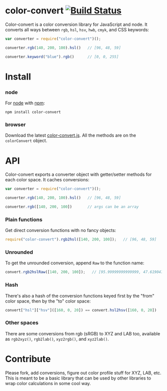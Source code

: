 # color-convert [![Build Status](https://travis-ci.org/harthur/color-convert.svg?branch=master)](https://travis-ci.org/harthur/color-convert)
Color-convert is a color conversion library for JavaScript and node. It converts all ways between `rgb`, `hsl`, `hsv`, `hwb`, `cmyk`, and CSS keywords:

```javascript
var converter = require("color-convert")();

converter.rgb(140, 200, 100).hsl()   // [96, 48, 59]

converter.keyword("blue").rgb()      // [0, 0, 255]
```

# Install

### node

For [node](http://nodejs.org) with [npm](http://npmjs.org):

	npm install color-convert

### browser

Download the latest [color-convert.js](http://github.com/harthur/color-convert/tree/gh-pages). All the methods are on the `colorConvert` object.

# API
Color-convert exports a converter object with getter/setter methods for each color space. It caches conversions:

```javascript
var converter = require("color-convert")();

converter.rgb(140, 200, 100).hsl()   // [96, 48, 59]

converter.rgb([140, 200, 100])       // args can be an array
```

### Plain functions
Get direct conversion functions with no fancy objects:

```javascript
require("color-convert").rgb2hsl([140, 200, 100]);   // [96, 48, 59]
```

### Unrounded
To get the unrounded conversion, append `Raw` to the function name:

```javascript
convert.rgb2hslRaw([140, 200, 100]);   // [95.99999999999999, 47.619047619047606, 58.82352941176471]
```

### Hash
There's also a hash of the conversion functions keyed first by the "from" color space, then by the "to" color space:

```javascript
convert["hsl"]["hsv"]([160, 0, 20]) == convert.hsl2hsv([160, 0, 20])
```

### Other spaces
There are some conversions from rgb (sRGB) to XYZ and LAB too, available as `rgb2xyz()`, `rgb2lab()`, `xyz2rgb()`, and `xyz2lab()`.

# Contribute
Please fork, add conversions, figure out color profile stuff for XYZ, LAB, etc. This is meant to be a basic library that can be used by other libraries to wrap color calculations in some cool way.
